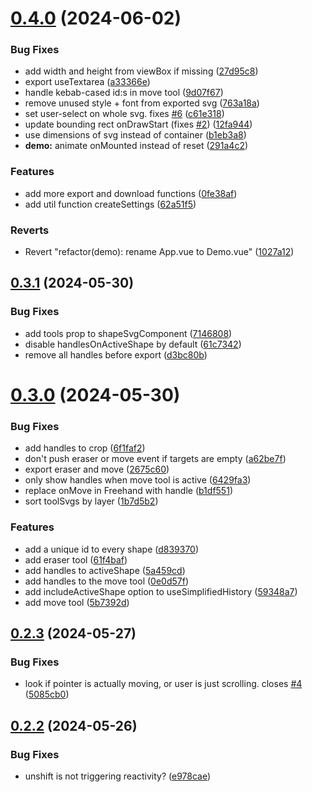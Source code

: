 # [0.4.0](https://github.com/robertrosman/vue-paint/compare/v0.3.1...v0.4.0) (2024-06-02)


### Bug Fixes

* add width and height from viewBox if missing ([27d95c8](https://github.com/robertrosman/vue-paint/commit/27d95c8203deb1bfa6a99ab2cf712d7cc2a3c8bd))
* export useTextarea ([a33366e](https://github.com/robertrosman/vue-paint/commit/a33366e30166c1e75deb9977e2acd571216e6590))
* handle kebab-cased id:s in move tool ([9d07f67](https://github.com/robertrosman/vue-paint/commit/9d07f670f403fb00ed8eee100bfdbfe8c32216a5))
* remove unused style + font from exported svg ([763a18a](https://github.com/robertrosman/vue-paint/commit/763a18a5718de4826d803c27febaeb6c224fabb2))
* set user-select on whole svg. fixes [#6](https://github.com/robertrosman/vue-paint/issues/6) ([c61e318](https://github.com/robertrosman/vue-paint/commit/c61e318c1214a9fca2fd2e5575b681b6b44aad8a))
* update bounding rect onDrawStart (fixes [#2](https://github.com/robertrosman/vue-paint/issues/2)) ([12fa944](https://github.com/robertrosman/vue-paint/commit/12fa94454c4a953f18e2b2a9c40e5b265d2dfd47))
* use dimensions of svg instead of container ([b1eb3a8](https://github.com/robertrosman/vue-paint/commit/b1eb3a8b37662389d7af509c4da277dea4aff090))
* **demo:** animate onMounted instead of reset ([291a4c2](https://github.com/robertrosman/vue-paint/commit/291a4c261eac78e2be8be28a38a243f340f40a35))


### Features

* add more export and download functions ([0fe38af](https://github.com/robertrosman/vue-paint/commit/0fe38af9d09c7dffabcc3beb0d5d608606cf95d8))
* add util function createSettings ([62a51f5](https://github.com/robertrosman/vue-paint/commit/62a51f547897c18149880f19c15b2e6c8aad7a09))


### Reverts

* Revert "refactor(demo): rename App.vue to Demo.vue" ([1027a12](https://github.com/robertrosman/vue-paint/commit/1027a12a4c86cb675fd6e877028aea68c253e4fe))



## [0.3.1](https://github.com/robertrosman/vue-paint/compare/v0.3.0...v0.3.1) (2024-05-30)


### Bug Fixes

* add tools prop to shapeSvgComponent ([7146808](https://github.com/robertrosman/vue-paint/commit/7146808299c5180b1ed7755ffeffc014f6011c26))
* disable handlesOnActiveShape by default ([61c7342](https://github.com/robertrosman/vue-paint/commit/61c734242352496ab8648a12e0b7b8f88d051d20))
* remove all handles before export ([d3bc80b](https://github.com/robertrosman/vue-paint/commit/d3bc80bf55da188d7f6a8d5b4879c37c4b31bbc9))



# [0.3.0](https://github.com/robertrosman/vue-paint/compare/v0.2.3...v0.3.0) (2024-05-30)


### Bug Fixes

* add handles to crop ([6f1faf2](https://github.com/robertrosman/vue-paint/commit/6f1faf2ebd732972398ec19b6f10cf6bdb25981c))
* don't push eraser or move event if targets are empty ([a62be7f](https://github.com/robertrosman/vue-paint/commit/a62be7fd6d7bee390d39dd1dd45e3a23f9cb01a7))
* export eraser and move ([2675c60](https://github.com/robertrosman/vue-paint/commit/2675c6093231451ca50a07511b163c2c31529674))
* only show handles when move tool is active ([6429fa3](https://github.com/robertrosman/vue-paint/commit/6429fa3ae7830b57e4be41fd8536c3da85c0c264))
* replace onMove in Freehand with handle ([b1df551](https://github.com/robertrosman/vue-paint/commit/b1df551caf022ce226868ce2ff66d2d4306e93d5))
* sort toolSvgs by layer ([1b7d5b2](https://github.com/robertrosman/vue-paint/commit/1b7d5b2c902751a13406ddbfe7947d28664b29b0))


### Features

* add a unique id to every shape ([d839370](https://github.com/robertrosman/vue-paint/commit/d8393702104832911005c972a5af136312a8b1c0))
* add eraser tool ([61f4baf](https://github.com/robertrosman/vue-paint/commit/61f4baf4108f446c3d78f6a3d5b572caf5380399))
* add handles to activeShape ([5a459cd](https://github.com/robertrosman/vue-paint/commit/5a459cd514054d84ce9dc0a90a7830199303ba14))
* add handles to the move tool ([0e0d57f](https://github.com/robertrosman/vue-paint/commit/0e0d57f497ce52a38fb696f4f8680e7d3f9070ad))
* add includeActiveShape option to useSimplifiedHistory ([59348a7](https://github.com/robertrosman/vue-paint/commit/59348a7513fd9849d8168c846bb5013cbc6d5a69))
* add move tool ([5b7392d](https://github.com/robertrosman/vue-paint/commit/5b7392d79aa1de2ffb8c1e8dff3e4a26e79ab621))



## [0.2.3](https://github.com/robertrosman/vue-paint/compare/v0.2.2...v0.2.3) (2024-05-27)


### Bug Fixes

* look if pointer is actually moving, or user is just scrolling. closes [#4](https://github.com/robertrosman/vue-paint/issues/4) ([5085cb0](https://github.com/robertrosman/vue-paint/commit/5085cb098182619ffd8e5650dc5f052b48d31dca))



## [0.2.2](https://github.com/robertrosman/vue-paint/compare/v0.2.1...v0.2.2) (2024-05-26)


### Bug Fixes

* unshift is not triggering reactivity? ([e978cae](https://github.com/robertrosman/vue-paint/commit/e978cae1ed26a3817cd0f3337c5ce2f8f3e9e071))



